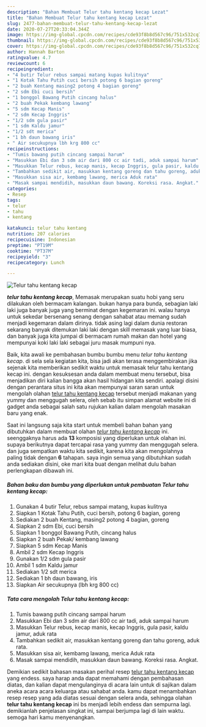 ```yaml
---
description: "Bahan Membuat Telur tahu kentang kecap Lezat"
title: "Bahan Membuat Telur tahu kentang kecap Lezat"
slug: 2477-bahan-membuat-telur-tahu-kentang-kecap-lezat
date: 2020-07-27T20:33:04.344Z
image: https://img-global.cpcdn.com/recipes/cde93f8b8d567c96/751x532cq70/telur-tahu-kentang-kecap-foto-resep-utama.jpg
thumbnail: https://img-global.cpcdn.com/recipes/cde93f8b8d567c96/751x532cq70/telur-tahu-kentang-kecap-foto-resep-utama.jpg
cover: https://img-global.cpcdn.com/recipes/cde93f8b8d567c96/751x532cq70/telur-tahu-kentang-kecap-foto-resep-utama.jpg
author: Hannah Barton
ratingvalue: 4.7
reviewcount: 6
recipeingredient:
- "4 butir Telur rebus sampai matang kupas kulitnya"
- "1 Kotak Tahu Putih cuci bersih potong 6 bagian goreng"
- "2 buah Kentang masing2 potong 4 bagian goreng"
- "2 sdm Ebi cuci bersih"
- "1 bonggol Bawang Putih cincang halus"
- "2 buah Pekak kembang lawang"
- "5 sdm Kecap Manis"
- "2 sdm Kecap Inggris"
- "1/2 sdm gula pasir"
- "1 sdm Kaldu jamur"
- "1/2 sdt merica"
- "1 bh daun bawang iris"
- " Air secukupnya lbh krg 800 cc"
recipeinstructions:
- "Tumis bawang putih cincang sampai harum"
- "Masukkan Ebi dan 3 sdm air dari 800 cc air tadi, aduk sampai harum"
- "Masukkan Telur rebus, kecap manis, kecap Inggris, gula pasir, kaldu jamur, aduk rata"
- "Tambahkan sedikit air, masukkan kentang goreng dan tahu goreng, aduk rata."
- "Masukkan sisa air, kembamg lawang, merica Aduk rata"
- "Masak sampai mendidih, masukkan daun bawang. Koreksi rasa. Angkat."
categories:
- Resep
tags:
- telur
- tahu
- kentang

katakunci: telur tahu kentang 
nutrition: 207 calories
recipecuisine: Indonesian
preptime: "PT19M"
cooktime: "PT37M"
recipeyield: "3"
recipecategory: Lunch

---
```



![Telur tahu kentang kecap](https://img-global.cpcdn.com/recipes/cde93f8b8d567c96/751x532cq70/telur-tahu-kentang-kecap-foto-resep-utama.jpg)

<b><i>telur tahu kentang kecap</i></b>, Memasak merupakan suatu hobi yang seru dilakukan oleh bermacam kalangan. bukan hanya para bunda, sebagian laki laki juga banyak juga yang berminat dengan kegemaran ini. walau hanya untuk sekedar bersenang senang dengan sahabat atau memang sudah menjadi kegemaran dalam dirinya. tidak asing lagi dalam dunia restoran sekarang banyak ditemukan laki laki dengan skill memasak yang luar biasa, dan banyak juga kita jumpai di bermacam rumah makan dan hotel yang mempunyai koki laki laki sebagai juru masak mumpuni nya.

Baik, kita awali ke pembahasan bumbu bumbu menu <i>telur tahu kentang kecap</i>. di sela sela kegiatan kita, bisa jadi akan terasa menggembirakan jika sejenak kita memberikan sedikit waktu untuk memasak telur tahu kentang kecap ini. dengan kesuksesan anda dalam membuat menu tersebut, bisa menjadikan diri kalian bangga akan hasil hidangan kita sendiri. apalagi disini dengan perantara situs ini kita akan mempunyai saran saran untuk mengolah olahan <u>telur tahu kentang kecap</u> tersebut menjadi makanan yang yummy dan menggugah selera, oleh sebab itu simpan alamat website ini di gadget anda sebagai salah satu rujukan kalian dalam mengolah masakan baru yang enak.




Saat ini langsung saja kita start untuk membeli bahan bahan yang dibutuhkan dalam membuat olahan <u><i>telur tahu kentang kecap</i></u> ini. seenggaknya harus ada <b>13</b> komposisi yang diperlukan untuk olahan ini. supaya berikutnya dapat tercapai rasa yang yummy dan menggugah selera. dan juga sempatkan waktu kita sedikit, karena kita akan mengolahnya paling tidak dengan <b>6</b> tahapan. saya ingin semua yang dibutuhkan sudah anda sediakan disini, oke mari kita buat dengan melihat dulu bahan perlengkapan dibawah ini.

<!--inarticleads1-->

##### Bahan baku dan bumbu yang diperlukan untuk pembuatan Telur tahu kentang kecap:

1. Gunakan 4 butir Telur, rebus sampai matang, kupas kulitnya
1. Siapkan 1 Kotak Tahu Putih, cuci bersih, potong 6 bagian, goreng
1. Sediakan 2 buah Kentang, masing2 potong 4 bagian, goreng
1. Siapkan 2 sdm Ebi, cuci bersih
1. Siapkan 1 bonggol Bawang Putih, cincang halus
1. Siapkan 2 buah Pekak/ kembang lawang
1. Siapkan 5 sdm Kecap Manis
1. Ambil 2 sdm Kecap Inggris
1. Gunakan 1/2 sdm gula pasir
1. Ambil 1 sdm Kaldu jamur
1. Sediakan 1/2 sdt merica
1. Sediakan 1 bh daun bawang, iris
1. Siapkan  Air secukupnya (lbh krg 800 cc)




<!--inarticleads2-->

##### Tata cara mengolah Telur tahu kentang kecap:

1. Tumis bawang putih cincang sampai harum
1. Masukkan Ebi dan 3 sdm air dari 800 cc air tadi, aduk sampai harum
1. Masukkan Telur rebus, kecap manis, kecap Inggris, gula pasir, kaldu jamur, aduk rata
1. Tambahkan sedikit air, masukkan kentang goreng dan tahu goreng, aduk rata.
1. Masukkan sisa air, kembamg lawang, merica Aduk rata
1. Masak sampai mendidih, masukkan daun bawang. Koreksi rasa. Angkat.




Demikian sedikit bahasan masakan perihal resep <u>telur tahu kentang kecap</u> yang endess. saya harap anda dapat memahami dengan pembahasan diatas, dan kalian dapat mengulanginya di acara lain untuk di sajikan dalam aneka acara acara keluarga atau sahabat anda. kamu dapat menambahkan resep resep yang ada diatas sesuai dengan selera anda, sehingga olahan <b>telur tahu kentang kecap</b> ini bs menjadi lebih endess dan sempurna lagi. demikianlah penjelasan singkat ini, sampai berjumpa lagi di lain waktu. semoga hari kamu menyenangkan.
